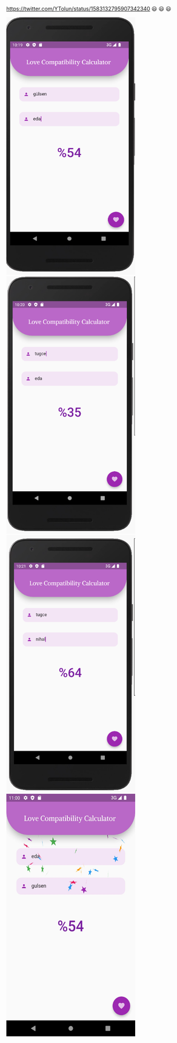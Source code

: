 https://twitter.com/YTolun/status/1583132795907342340  :smiley: :smiley: :smiley:


<img src='ss/1.png' width="340" height="680"/><img src='ss/2.png' width="340" height="680"/><img src='ss/3.png' width="340" height="680"/><img src='ss/4.jpg' width="340" height="640"/>
